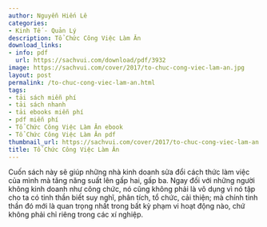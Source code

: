 ```yaml
---
author: Nguyễn Hiến Lê
categories:
- Kinh Tế - Quản Lý
description: Tổ Chức Công Việc Làm Ăn
download_links:
- info: pdf
  url: https://sachvui.com/download/pdf/3932
image: https://sachvui.com/cover/2017/to-chuc-cong-viec-lam-an.jpg
layout: post
permalink: /to-chuc-cong-viec-lam-an.html
tags:
- tải sách miễn phí
- tải sách nhanh
- tải ebooks miễn phí
- pdf miễn phí
- Tổ Chức Công Việc Làm Ăn ebook
- Tổ Chức Công Việc Làm Ăn pdf
thumbnail_url: https://sachvui.com/cover/2017/to-chuc-cong-viec-lam-an.jpg
title: Tổ Chức Công Việc Làm Ăn
---
```


 <div class="item-desc text-justify"> <p>Cuốn sách này sẽ giúp những nhà kinh doanh sửa đổi cách thức làm việc của mình mà tăng năng suất lên gấp hai, gấp ba. Ngay đối với những người không kinh doanh như công chức, nó cũng không phải là vô dụng vì nó tập cho ta có tinh thần biết suy nghĩ, phân tích, tổ chức, cải thiện; mà chính tinh thần đó mới là quan trọng nhất trong bất kỳ phạm vi hoạt động nào, chứ không phải chỉ riêng trong các xí nghiệp.</p> </div>